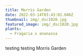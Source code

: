 ```yaml
---
title: Morris Garden
date: 2022-03-14T03:43:02.046Z
thumbnail: img/_dsc1020.jpg
featured_image: img/_dsc1020.jpg
plants:
  - Fragaria x ananassa
---
```


testing testing Morris Garden
